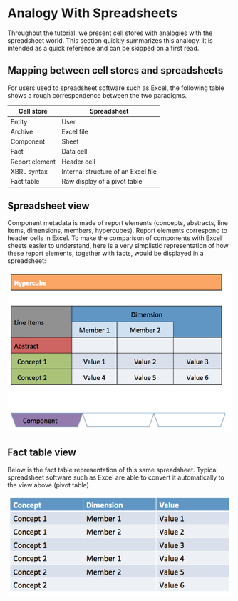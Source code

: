 Analogy With Spreadsheets
=========================

Throughout the tutorial, we present cell stores with analogies with the spreadsheet world. This section quickly summarizes this analogy. It is intended as a quick reference and can be skipped on a first read.

Mapping between cell stores and spreadsheets
--------------------------------------------

For users used to spreadsheet software such as Excel, the following table shows a rough correspondence between the two paradigms.


| Cell store     | Spreadsheet                         |
|----------------|-------------------------------------|
| Entity         | User                                |
| Archive        | Excel file                          |
| Component      | Sheet                               |
| Fact           | Data cell                           |
| Report element | Header cell                         |
| XBRL syntax    | Internal structure of an Excel file |
| Fact table     | Raw display of a pivot table        |

Spreadsheet view
----------------
Component metadata is made of report elements (concepts, abstracts, line items, dimensions, members, hypercubes). Report elements correspond to header cells in Excel. To make the comparison of components with Excel sheets easier to understand, here is a very simplistic representation of how these report elements, together with facts, would be displayed in a spreadsheet:

![Spreadsheet view](Spreadsheet.png)

Fact table view
---------------
Below is the fact table representation of this same spreadsheet. Typical spreadsheet software such as Excel are able to convert it automatically to the view above (pivot table).

![Fact table view](Facttable.png)
